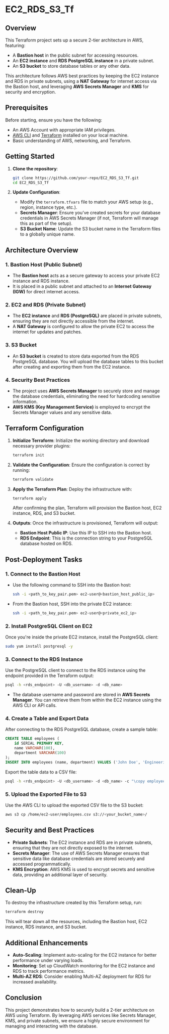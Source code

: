 # EC2_RDS_S3_Tf

## Overview

This Terraform project sets up a secure 2-tier architecture in AWS, featuring:
- A **Bastion host** in the public subnet for accessing resources.
- An **EC2 instance** and **RDS PostgreSQL instance** in a private subnet.
- An **S3 bucket** to store database tables or any other data.

This architecture follows AWS best practices by keeping the EC2 instance and RDS in private subnets, using a **NAT Gateway** for internet access via the Bastion host, and leveraging **AWS Secrets Manager** and **KMS** for security and encryption.

## Prerequisites

Before starting, ensure you have the following:
- An AWS Account with appropriate IAM privileges.
- [AWS CLI](https://aws.amazon.com/cli/) and [Terraform](https://www.terraform.io/downloads) installed on your local machine.
- Basic understanding of AWS, networking, and Terraform.

## Getting Started

1. **Clone the repository**:
   ```bash
   git clone https://github.com/your-repo/EC2_RDS_S3_Tf.git
   cd EC2_RDS_S3_Tf
   ```

2. **Update Configuration**:
   - Modify the `terraform.tfvars` file to match your AWS setup (e.g., region, instance type, etc.).
   - **Secrets Manager**: Ensure you’ve created secrets for your database credentials in AWS Secrets Manager (if not, Terraform will manage this as part of the setup).
   - **S3 Bucket Name**: Update the S3 bucket name in the Terraform files to a globally unique name.

## Architecture Overview

### 1. Bastion Host (Public Subnet)
- The **Bastion host** acts as a secure gateway to access your private EC2 instance and RDS instance.
- It is placed in a public subnet and attached to an **Internet Gateway (IGW)** for direct internet access.
  
### 2. EC2 and RDS (Private Subnet)
- The **EC2 instance** and **RDS (PostgreSQL)** are placed in private subnets, ensuring they are not directly accessible from the internet.
- A **NAT Gateway** is configured to allow the private EC2 to access the internet for updates and patches.
  
### 3. S3 Bucket
- An **S3 bucket** is created to store data exported from the RDS PostgreSQL database. You will upload the database tables to this bucket after creating and exporting them from the EC2 instance.
  
### 4. Security Best Practices
- The project uses **AWS Secrets Manager** to securely store and manage the database credentials, eliminating the need for hardcoding sensitive information.
- **AWS KMS (Key Management Service)** is employed to encrypt the Secrets Manager values and any sensitive data.

## Terraform Configuration

1. **Initialize Terraform**:
   Initialize the working directory and download necessary provider plugins:
   ```bash
   terraform init
   ```

2. **Validate the Configuration**:
   Ensure the configuration is correct by running:
   ```bash
   terraform validate
   ```

3. **Apply the Terraform Plan**:
   Deploy the infrastructure with:
   ```bash
   terraform apply
   ```
   After confirming the plan, Terraform will provision the Bastion host, EC2 instance, RDS, and S3 bucket. 

4. **Outputs**:
   Once the infrastructure is provisioned, Terraform will output:
   - **Bastion Host Public IP**: Use this IP to SSH into the Bastion host.
   - **RDS Endpoint**: This is the connection string to your PostgreSQL database hosted on RDS.

## Post-Deployment Tasks

### 1. Connect to the Bastion Host
- Use the following command to SSH into the Bastion host:
   ```bash
   ssh -i <path_to_key_pair.pem> ec2-user@<bastion_host_public_ip>
   ```
- From the Bastion host, SSH into the private EC2 instance:
   ```bash
   ssh -i <path_to_key_pair.pem> ec2-user@<private_ec2_ip>
   ```

### 2. Install PostgreSQL Client on EC2
Once you're inside the private EC2 instance, install the PostgreSQL client:
```bash
sudo yum install postgresql -y
```

### 3. Connect to the RDS Instance
Use the PostgreSQL client to connect to the RDS instance using the endpoint provided in the Terraform output:
```bash
psql -h <rds_endpoint> -U <db_username> -d <db_name>
```
- The database username and password are stored in **AWS Secrets Manager**. You can retrieve them from within the EC2 instance using the AWS CLI or API calls.

### 4. Create a Table and Export Data
After connecting to the RDS PostgreSQL database, create a sample table:
```sql
CREATE TABLE employees (
    id SERIAL PRIMARY KEY,
    name VARCHAR(100),
    department VARCHAR(100)
);
INSERT INTO employees (name, department) VALUES ('John Doe', 'Engineering'), ('Jane Smith', 'Marketing');
```

Export the table data to a CSV file:
```bash
psql -h <rds_endpoint> -U <db_username> -d <db_name> -c "\copy employees TO '/home/ec2-user/employees.csv' CSV HEADER;"
```

### 5. Upload the Exported File to S3
Use the AWS CLI to upload the exported CSV file to the S3 bucket:
```bash
aws s3 cp /home/ec2-user/employees.csv s3://<your_bucket_name>/
```

## Security and Best Practices
- **Private Subnets**: The EC2 instance and RDS are in private subnets, ensuring that they are not directly exposed to the internet.
- **Secrets Manager**: The use of AWS Secrets Manager ensures that sensitive data like database credentials are stored securely and accessed programmatically.
- **KMS Encryption**: AWS KMS is used to encrypt secrets and sensitive data, providing an additional layer of security.

## Clean-Up
To destroy the infrastructure created by this Terraform setup, run:
```bash
terraform destroy
```
This will tear down all the resources, including the Bastion host, EC2 instance, RDS instance, and S3 bucket.

## Additional Enhancements
- **Auto-Scaling**: Implement auto-scaling for the EC2 instance for better performance under varying loads.
- **Monitoring**: Set up CloudWatch monitoring for the EC2 instance and RDS to track performance metrics.
- **Multi-AZ RDS**: Consider enabling Multi-AZ deployment for RDS for increased availability.

## Conclusion
This project demonstrates how to securely build a 2-tier architecture on AWS using Terraform. By leveraging AWS services like Secrets Manager, KMS, and private subnets, we ensure a highly secure environment for managing and interacting with the database.

